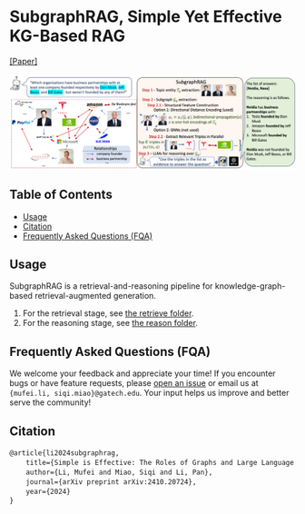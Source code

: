 # SubgraphRAG, Simple Yet Effective KG-Based RAG

[[Paper]](https://arxiv.org/abs/2410.20724)

![model](framework_241104.png)

## Table of Contents

- [Usage](#usage)
- [Citation](#citation)
- [Frequently Asked Questions (FQA)](#frequently-asked-questions-fqa)

## Usage

SubgraphRAG is a retrieval-and-reasoning pipeline for knowledge-graph-based retrieval-augmented generation. 

1. For the retrieval stage, see [the retrieve folder](./retrieve/).
2. For the reasoning stage, see [the reason folder](./reason/).

## Frequently Asked Questions (FQA)

We welcome your feedback and appreciate your time! If you encounter bugs or have feature requests, please [open an issue](../../issues/new) or email us at `{mufei.li, siqi.miao}@gatech.edu`. Your input helps us improve and better serve the community!

## Citation

```tex
@article{li2024subgraphrag,
    title={Simple is Effective: The Roles of Graphs and Large Language Models in Knowledge-Graph-Based Retrieval-Augmented Generation},
    author={Li, Mufei and Miao, Siqi and Li, Pan},
    journal={arXiv preprint arXiv:2410.20724},
    year={2024}
}
```
